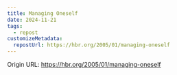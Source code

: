 ```yaml
---
title: Managing Oneself
date: 2024-11-21
tags:
  - repost
customizeMetadata:
  repostUrl: https://hbr.org/2005/01/managing-oneself
---
```



Origin URL: https://hbr.org/2005/01/managing-oneself
